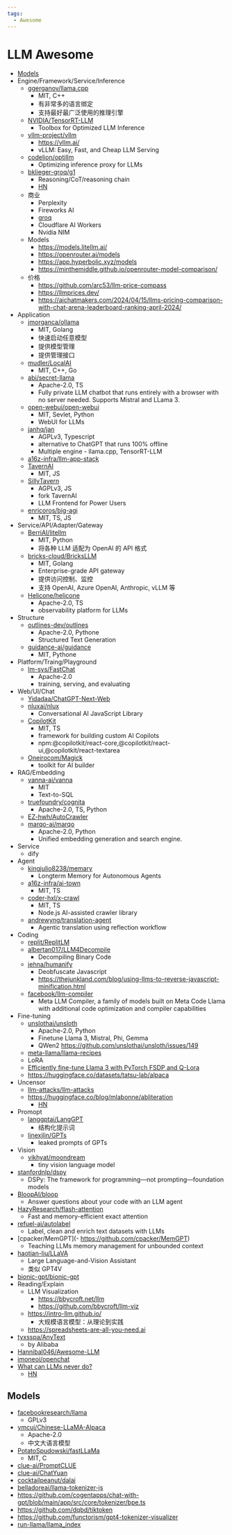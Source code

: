```yaml
---
tags:
  - Awesome
---
```


# LLM Awesome

- [Models](./llm-models.md)
- Engine/Framework/Service/Inference
  - [ggerganov/llama.cpp](./llama.cpp.md)
    - MIT, C++
    - 有非常多的语言绑定
    - 支持最好最广泛使用的推理引擎
  - [NVIDIA/TensorRT-LLM](https://github.com/NVIDIA/TensorRT-LLM)
    - Toolbox for Optimized LLM Inference
  - [vllm-project/vllm](https://github.com/vllm-project/vllm)
    - https://vllm.ai/
    - vLLM: Easy, Fast, and Cheap LLM Serving
  - [codelion/optillm](https://github.com/codelion/optillm)
    - Optimizing inference proxy for LLMs
  - [bklieger-groq/g1](https://github.com/bklieger-groq/g1)
    - Reasoning/CoT/reasoning chain
    - [HN](https://news.ycombinator.com/item?id=41550364)
  - 商业
    - Perplexity
    - Fireworks AI
    - [groq](https://groq.com/)
    - Cloudflare AI Workers
    - Nvidia NIM
  - Models
    - https://models.litellm.ai/
    - https://openrouter.ai/models
    - https://app.hyperbolic.xyz/models
    - https://minthemiddle.github.io/openrouter-model-comparison/
  - 价格
    - https://github.com/arc53/llm-price-compass
    - https://llmprices.dev/
    - https://aichatmakers.com/2024/04/15/llms-pricing-comparison-with-chat-arena-leaderboard-ranking-april-2024/
- Application
  - [jmorganca/ollama](./ollama.md)
    - MIT, Golang
    - 快速启动任意模型
    - 提供模型管理
    - 提供管理接口
  - [mudler/LocalAI](https://github.com/mudler/LocalAI)
    - MIT, C++, Go
  - [abi/secret-llama](https://github.com/abi/secret-llama)
    - Apache-2.0, TS
    - Fully private LLM chatbot that runs entirely with a browser with no server needed. Supports Mistral and LLama 3.
  - [open-webui/open-webui](https://github.com/open-webui/open-webui)
    - MIT, Sevlet, Python
    - WebUI for LLMs
  - [janhq/jan](https://github.com/janhq/jan)
    - AGPLv3, Typescript
    - alternative to ChatGPT that runs 100% offline
    - Multiple engine - llama.cpp, TensorRT-LLM
  - [a16z-infra/llm-app-stack](https://github.com/a16z-infra/llm-app-stack)
  - [TavernAI](https://github.com/TavernAI/TavernAI)
    - MIT, JS
  - [SillyTavern](https://github.com/SillyTavern/SillyTavern)
    - AGPLv3, JS
    - fork TavernAI
    - LLM Frontend for Power Users
  - [enricoros/big-agi](https://github.com/enricoros/big-agi)
    - MIT, TS, JS
- Service/API/Adapter/Gateway
  - [BerriAI/litellm](https://github.com/BerriAI/litellm)
    - MIT, Python
    - 将各种 LLM 适配为 OpenAI 的 API 格式
  - [bricks-cloud/BricksLLM](./bricksllm.md)
    - MIT, Golang
    - Enterprise-grade API gateway
    - 提供访问控制、监控
    - 支持 OpenAI, Azure OpenAI, Anthropic, vLLM 等
  - [Helicone/helicone](https://github.com/Helicone/helicone)
    - Apache-2.0, TS
    - observability platform for LLMs
- Structure
  - [outlines-dev/outlines](https://github.com/outlines-dev/outlines)
    - Apache-2.0, Pythone
    - Structured Text Generation
  - [guidance-ai/guidance](https://github.com/guidance-ai/guidance)
    - MIT, Pythone
- Platform/Traing/Playground
  - [lm-sys/FastChat](https://github.com/lm-sys/FastChat)
    - Apache-2.0
    - training, serving, and evaluating
- Web/UI/Chat
  - [Yidadaa/ChatGPT-Next-Web](./chatgpt-next-web.md)
  - [nluxai/nlux](https://github.com/nluxai/nlux)
    - Conversational AI JavaScript Library
  - [CopilotKit](https://github.com/CopilotKit/CopilotKit)
    - MIT, TS
    - framework for building custom AI Copilots
    - npm:@copilotkit/react-core,@copilotkit/react-ui,@copilotkit/react-textarea
  - [Oneirocom/Magick](https://github.com/Oneirocom/Magick)
    - toolkit for AI builder
- RAG/Embedding
  - [vanna-ai/vanna](https://github.com/vanna-ai/vanna)
    - MIT
    - Text-to-SQL
  - [truefoundry/cognita](https://github.com/truefoundry/cognita)
    - Apache-2.0, TS, Python
  - [EZ-hwh/AutoCrawler](https://github.com/EZ-hwh/AutoCrawler)
  - [marqo-ai/marqo](https://github.com/marqo-ai/marqo)
    - Apache-2.0, Python
    - Unified embedding generation and search engine.
- Service
  - dify
- Agent
  - [kingjulio8238/memary](https://github.com/kingjulio8238/memary)
    - Longterm Memory for Autonomous Agents
  - [a16z-infra/ai-town](https://github.com/a16z-infra/ai-town)
    - MIT, TS
  - [coder-hxl/x-crawl](https://github.com/coder-hxl/x-crawl)
    - MIT, TS
    - Node.js AI-assisted crawler library
  - [andrewyng/translation-agent](https://github.com/andrewyng/translation-agent)
    - Agentic translation using reflection workflow
- Coding
  - [replit/ReplitLM](https://github.com/replit/ReplitLM)
  - [albertan017/LLM4Decompile](https://github.com/albertan017/LLM4Decompile)
    - Decompiling Binary Code
  - [jehna/humanify](https://github.com/jehna/humanify)
    - Deobfuscate Javascript
    - https://thejunkland.com/blog/using-llms-to-reverse-javascript-minification.html
  - [facebook/llm-compiler](https://huggingface.co/collections/facebook/llm-compiler-667c5b05557fe99a9edd25cb)
    - Meta LLM Compiler, a family of models built on Meta Code Llama with additional code optimization and compiler capabilities
- Fine-tuning
  - [unslothai/unsloth](https://github.com/unslothai/unsloth)
    - Apache-2.0, Python
    - Finetune Llama 3, Mistral, Phi, Gemma
    - QWen2 https://github.com/unslothai/unsloth/issues/149
  - [meta-llama/llama-recipes](https://github.com/meta-llama/llama-recipes)
  - LoRA
  - [Efficiently fine-tune Llama 3 with PyTorch FSDP and Q-Lora](https://www.philschmid.de/fsdp-qlora-llama3)
  - https://huggingface.co/datasets/tatsu-lab/alpaca
- Uncensor
  - [llm-attacks/llm-attacks](https://github.com/llm-attacks/llm-attacks)
  - https://huggingface.co/blog/mlabonne/abliteration
    - [HN](https://news.ycombinator.com/item?id=40665721)
- Promopt
  - [langgptai/LangGPT](https://github.com/langgptai/LangGPT)
    - 结构化提示词
  - [linexjlin/GPTs](https://github.com/linexjlin/GPTs)
    - leaked prompts of GPTs
- Vision
  - [vikhyat/moondream](https://github.com/vikhyat/moondream)
    - tiny vision language model
- [stanfordnlp/dspy](https://github.com/stanfordnlp/dspy)
  - DSPy: The framework for programming—not prompting—foundation models
- [BloopAI/bloop](https://github.com/BloopAI/bloop)
  - Answer questions about your code with an LLM agent
- [HazyResearch/flash-attention](https://github.com/HazyResearch/flash-attention)
  - Fast and memory-efficient exact attention
- [refuel-ai/autolabel](https://github.com/refuel-ai/autolabel)
  - Label, clean and enrich text datasets with LLMs
- [cpacker/MemGPT](- https://github.com/cpacker/MemGPT)
  - Teaching LLMs memory management for unbounded context
- [haotian-liu/LLaVA](https://github.com/haotian-liu/LLaVA)
  - Large Language-and-Vision Assistant
  - 类似 GPT4V
- [bionic-gpt/bionic-gpt](https://github.com/bionic-gpt/bionic-gpt)
- Reading/Explain
  - LLM Visualization
    - https://bbycroft.net/llm
    - https://github.com/bbycroft/llm-viz
  - https://intro-llm.github.io/
    - 大规模语言模型：从理论到实践
  - https://spreadsheets-are-all-you-need.ai
- [tyxsspa/AnyText](https://github.com/tyxsspa/AnyText)
  - by Alibaba
- [Hannibal046/Awesome-LLM](https://github.com/Hannibal046/Awesome-LLM)
- [imoneoi/openchat](https://github.com/imoneoi/openchat)
- [What can LLMs never do?](https://www.strangeloopcanon.com/p/what-can-llms-never-do)
  - [HN](https://news.ycombinator.com/item?id=40179232)

## Models

- [facebookresearch/llama](https://github.com/facebookresearch/llama)
  - GPLv3
- [ymcui/Chinese-LLaMA-Alpaca](https://github.com/ymcui/Chinese-LLaMA-Alpaca)
  - Apache-2.0
  - 中文大语言模型
- [PotatoSpudowski/fastLLaMa](https://github.com/PotatoSpudowski/fastLLaMa)
  - MIT, C
- [clue-ai/PromptCLUE](https://github.com/clue-ai/PromptCLUE)
- [clue-ai/ChatYuan](https://github.com/clue-ai/ChatYuan)
- [cocktailpeanut/dalai](https://github.com/cocktailpeanut/dalai)
- [belladoreai/llama-tokenizer-js](https://github.com/belladoreai/llama-tokenizer-js)
- https://github.com/cogentapps/chat-with-gpt/blob/main/app/src/core/tokenizer/bpe.ts
- https://github.com/dqbd/tiktoken
- https://github.com/functorism/gpt4-tokenizer-visualizer
- [run-llama/llama_index](https://github.com/run-llama/llama_index)
